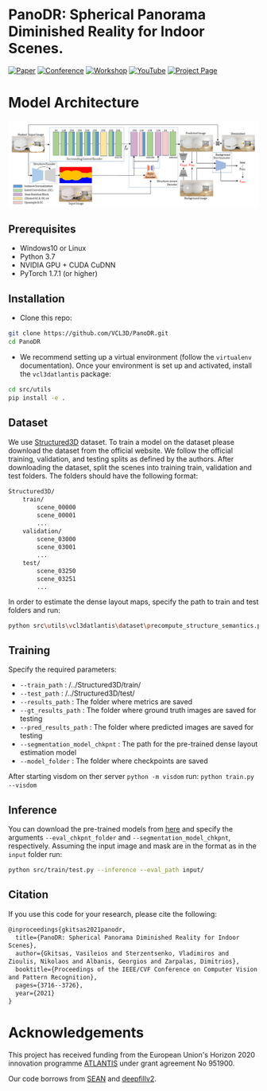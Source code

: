 # PanoDR: Spherical Panorama Diminished Reality for Indoor Scenes.

[![Paper](http://img.shields.io/badge/paper-arxiv-critical.svg?style=plastic)](https://arxiv.org/abs/2106.00446)
[![Conference](http://img.shields.io/badge/CVPR-2021-blue.svg?style=plastic)](http://cvpr2021.thecvf.com/)
[![Workshop](http://img.shields.io/badge/OmniCV-2021-lightblue.svg?style=plastic)](https://sites.google.com/view/omnicv2021/home)
[![YouTube](https://img.shields.io/badge/Presentation-YouTube-red.svg?style=plastic)](https://www.youtube.com/watch?v=xa7Fl2mD4CA&t=26274s)
[![Project Page](http://img.shields.io/badge/Project-Page-blueviolet.svg?style=plastic)](https://vcl3d.github.io/PanoDR/)  <br />


# Model Architecture <br />
![](https://github.com/VCL3D/PanoDR/blob/gh-pages/assets/PanoDR_Model.png) <br />

 

## Prerequisites
- Windows10 or Linux
- Python 3.7
- NVIDIA GPU + CUDA CuDNN
- PyTorch 1.7.1 (or higher)

## Installation
- Clone this repo:

```bash
git clone https://github.com/VCL3D/PanoDR.git
cd PanoDR
```

- We recommend setting up a virtual environment (follow the `virtualenv` documentation).
Once your environment is set up and activated, install the `vcl3datlantis` package:

```bash
cd src/utils
pip install -e .
```

## Dataset

We use [Structured3D](https://structured3d-dataset.org/) dataset. To train a model on the dataset please download the dataset from the official website. We follow the official training, validation, and testing splits as defined by the authors. After downloading the dataset, split the scenes into training train, validation and test folders. The folders should have the following format:

```
Structured3D/
    train/
        scene_00000
        scene_00001
        ...
    validation/
        scene_03000
        scene_03001
        ...
    test/
        scene_03250
        scene_03251
        ...
```
In order to estimate the dense layout maps, specify the path to train and test folders and run:

```bash
python src\utils\vcl3datlantis\dataset\precompute_structure_semantics.py 
```

## Training 
Specify the required parameters:

 - `--train_path` : /../Structured3D/train/
 - `--test_path` : /../Structured3D/test/
 - `--results_path` : The folder where metrics are saved
 - `--gt_results_path` : The folder where ground truth images are saved for testing
 - `--pred_results_path` : The folder where predicted images are saved for testing
 - `--segmentation_model_chkpnt` : The path for the pre-trained dense layout estimation model
 - `--model_folder` : The folder where checkpoints are saved
 
 After starting visdom on ther server `python -m visdom` 
 run: `python train.py --visdom`

## Inference

You can download the pre-trained models from [here](https://drive.google.com/drive/folders/1TD0wJe4EncunD-ZiQ9RTQVXbIv-1Snz6?usp=sharing)
and specify the arguments `--eval_chkpnt_folder` and `--segmentation_model_chkpnt`, respectively.
Assuming the input image and mask are in the format as in the `input` folder run: 

```bash
python src/train/test.py --inference --eval_path input/
```

## Citation
If you use this code for your research, please cite the following:
```
@inproceedings{gkitsas2021panodr,
  title={PanoDR: Spherical Panorama Diminished Reality for Indoor Scenes},
  author={Gkitsas, Vasileios and Sterzentsenko, Vladimiros and Zioulis, Nikolaos and Albanis, Georgios and Zarpalas, Dimitrios},
  booktitle={Proceedings of the IEEE/CVF Conference on Computer Vision and Pattern Recognition},
  pages={3716--3726},
  year={2021}
}
```


# Acknowledgements

This project has received funding from the European Union's Horizon 2020 innovation programme [ATLANTIS](https://atlantis-ar.eu) under grant agreement No 951900.

Our code borrows from [SEAN](https://github.com/ZPdesu/SEAN) and [deepfillv2](https://github.com/zhaoyuzhi/deepfillv2).
